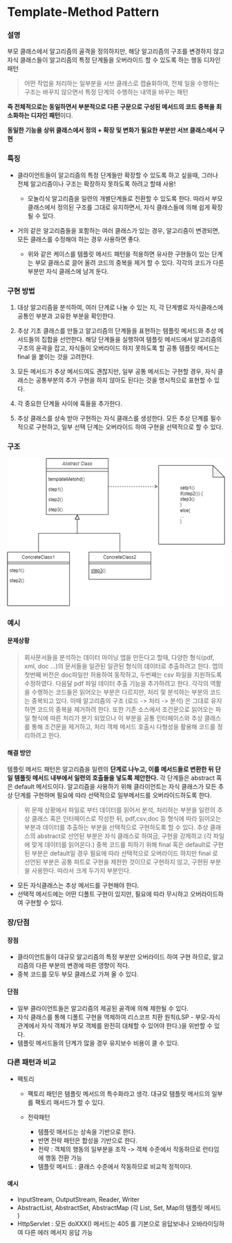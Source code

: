 Template-Method Pattern
================

### 설명

부모 클래스에서 알고리즘의 골격을 정의하지만, 해당 알고리즘의 구조를 변경하지 않고 자식 클래스들이 
알고리즘의 특정 단계들을 오버라이드 할 수 있도록 하는 행동 디자인 패턴 

> 어떤 작업을 처리하는 일부분을 서브 클래스로 캡슐화하여, 전체 일을 수행하는 구조는 바꾸지 않으면서 특정 단계의 수행하는 내역을 바꾸는 패턴

**즉 전체적으로는 동일하면서 부분적으로 다른 구문으로 구성된 메서드의 코드 중복을 최소화하는 디자인 패턴**이다.

**동일한 기능을 상위 클래스에서 정의 + 확장 및 변화가 필요한 부분만 서브 클래스에서 구현**
### 특징

- 클라이언트들이 알고리즘의 특정 단계들만 확장할 수 있도록 하고 싶을때, 그러나 전체 알고리즘이나 구조는 확장하지 못하도록 하려고 할때 사용!
    - 모놀리식 알고리즘을 일련의 개별단계들로 전환할 수 있도록 한다. 따라서 부모 클래스에서 정의된 구조를 그대로 유지하면서, 자식 클래스들에 의해 쉽게 확장될 수 있다.


- 거의 같은 알고리즘들을 포함하는 여러 클래스가 있는 경우, 알고리즘이 변경되면, 모든 클래스를 수정해야 하는 경우 사용하면 좋다.
    - 위와 같은 케이스를 템플릿 메서드 패턴을 적용하면 유사한 구현들이 있는 단계는 부모 클래스로 끌어 올려 코드의 중복을 제거 할 수 있다. 각각의 코드가 다른 부분만 자식 클래스에 남겨 둔다.


### 구현 방법
1. 대상 알고리즘을 분석하여, 여러 단계로 나눌 수 있는 지, 각 단계별로 자식클래스에 공통인 부분과 고유한 부분을 확인한다.  


2. 추상 기초 클래스를 만들고 알고리즘의 단계들을 표현하는 템플릿 메서드와 추상 메서드들의 집합을 선언한다. 해당 단계들을 실행하여 템플릿 메서드에서 알고리즘의 구조의 윤곽을 잡고, 자식들이 오버라이드 하지 못하도록 할 공통 템플릿 메서드는 final 을 붙이는 것을 고려한다.


3. 모든 메서드가 추상 메서드여도 괜찮지만, 일부 공통 메서드는 구현할 경우, 자식 클래스는 공통부분의 추가 구현을 하지 않아도 된다는 것을 명시적으로 표현할 수 있다.


4. 각 중요한 단계들 사이에 훅들을 추가한다.


5. 추상 클래스를 상속 받아 구현하는 자식 클래스를 생성한다. 모든 추상 단계를 필수 적으로 구현하고, 일부 선택 단계는 오버라이드 하여 구현을 선택적으로 할 수 있다.


### 구조
![전략 패턴](../../../../../resources/image/template_method.png)



### 예시

#### 문제상황
> 회사문서들을 분석하는 데이터 마이닝 앱을 만든다고 할때, 다양한 형식(pdf, xml, doc ...)의 문서들을 일관된
> 일관된 형식의 데이터로 추출하려고 한다.
> 앱의 첫번째 버전은 doc파일만 허용하여 동작하고, 두번째는 csv 파일을 지원하도록 수정하였다.
> 다음달 pdf 파일 데이터 추출 기능을 추가하려고 한다.
> 각각의 역활을 수행하는 코드들은 읽어오는 부분은 다르지만, 처리 및 분석하는 부분의 코드는 중복되고 있다.
> 이때 알고리즘의 구조 (로드 -> 처리 -> 분석) 은 그대로 유지하면 코드의 중복을 제거하려 한다.
> 또한 기존 소스에서 조건문으로 읽어오는 파일 형식에 따른 처리가 분기 되었으나 이 부분을 
> 공통 인터페이스와 추상 클래스를 통해 조건문을 제거하고, 처리 객체 메서드 호출시 다형성을 활용해 코드를 정리하려고 한다.


#### 해결 방안
템플릿 메서드 패턴은 알고리즘을 일련의 **단계로 나누고, 이를 메서드들로 변환한 뒤 단일 템플릿 메서드 내부에서 일련의 호출들을 넣도록 제안한다.**
각 단계들은 abstract 혹은 default 메서드이다. 알고리즘을 사용하기 위해 클라이언트는 자식 클래스가 모든 추상 단계를 구현하며 필요에 따라 선택적으로 일부메서드를 오버라이드하도록 한다.

>위 문제 상황에서 파일로 부터 데이터를 읽어서 분석, 처리하는 부분을 일련의 추상 클래스 혹은 인터페이스로 작성한 뒤,
> pdf,csv,doc 등 형식에 따라 읽어오는 부분과 데이터를 추출하는 부분을 선택적으로 구현하도록 할 수 있다.
> 추상 클래스의 abstract로 선언된 부분은 자식 클래스로 하여금, 구현을 강제하고 (각 파일에 맞게 데이터를 읽어온다.)
> 중복 코드를 피하기 위해 final 혹은 default로 구현된 부분은 default일 경우 필요에 따라 선택적으로 오버라이드 하지만 final 로 선언된 부분은 
> 공통 파트로 구현을 제한한 것이므로 구현하지 않고, 구현된 부분을 사용한다. 
> 따라서 크게 두가지 부분인다.
- 모든 자식클래스는 추상 메서드를 구현해야 한다.
- 선택적 메서드에는 어떤 디폴트 구현이 있지만, 필요에 따라 무시하고 오버라이드하여 구현할 수 있다.



### 장/단점

#### 장점
- 클라이언트들이 대규모 알고리즘의 특정 부분만 오버라이드 하여 구현 하므로, 알고리즘의 다른 부분의 변경에 따른 영향이 적다.
- 중복 코드를 모두 부모 클래스로 가져 올 수 있다.

#### 단점
- 일부 클라이언트들은 알고리즘의 제공된 골격에 의해 제한될 수 있다. 
- 자식 클래스를 통해 디폴트 구현을 역제하여 리스코프 치환 원칙(LSP - 부모-자식 관계에서 자식 객체가 부모 객체를 완전히 대체할 수 있어야 한다.)을 위반할 수 있다.
- 템플릿 메서드들의 단계가 많을 경우 유지보수 비용이 클 수 있다.


### 다른 패턴과 비교

- 팩토리
  - 팩토리 패턴은 템플릿 메서드의 특수화라고 생각. 대규모 탬플릿 메서드의 일부를 팩토리 매서드가 할 수 있다.
    
  - 전략패턴 
    - 템플릿 매서드는 상속을 기반으로 한다. 
    - 반면 전략 패턴은 합성을 기반으로 한다.
    - 전략 : 객체의 행동의 일부분을 조작 -> 객체 수준에서 작동하므로 런타임에 행동 전환 가능
    - 템플릿 메서드 : 클래스 수준에서 작동하므로 비교적 정적이다.
    

#### 예시
- InputStream, OutputStream, Reader, Writer
- AbstractList, AbstractSet, AbstractMap (각 List, Set, Map의 템플릿 메서드 )
- HttpServlet : 모든 doXXX() 메서드는 405 를 기본으로 응답보내나 오바라이딩하여 다른 에러 메서지 응답 가능 